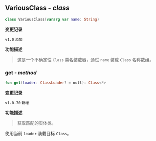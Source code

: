 ## VariousClass *- class*

```kotlin
class VariousClass(vararg var name: String)
```

**变更记录**

`v1.0` `添加`

**功能描述**

> 这是一个不确定性 `Class` 类名装载器，通过 `name` 装载 `Class` 名称数组。

### get *- method*

```kotlin
fun get(loader: ClassLoader? = null): Class<*>
```

**变更记录**

`v1.0.70` `新增`

**功能描述**

> 获取匹配的实体类。

使用当前 `loader` 装载目标 `Class`。